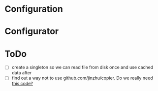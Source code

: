# Configuration

# Configurator

# ToDo
- [ ] create a singleton so we can read file from disk once and use cached data after
- [ ] find out a way not to use github.com/jinzhu/copier. Do we really need [this code?](./configurator.go#78)